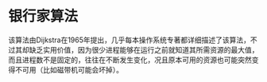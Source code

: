 # 银行家算法

该算法由Dijkstra在1965年提出，几乎每本操作系统专著都详细描述了该算法，不过其却缺乏实用价值，因为很少进程能够在运行之前就知道其所需资源的最大值，而且进程数不是固定的，往往在不断发生变化，况且原本可用的资源也可能突然变得不可用（比如磁带机可能会坏掉）。